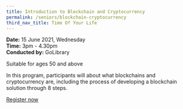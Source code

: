 ```yaml
---
title: Introduction to Blockchain and Cryptocurrency
permalink: /seniors/blockchain-cryptocurrency
third_nav_title: Time Of Your Life
---
```

**Date:** 15 June 2021, Wednesday  
**Time:** 3pm - 4.30pm  
**Conducted by:** GoLibrary

Suitable for ages 50 and above

In this program, participants will about 
what blockchains and cryptocurrency are, 
including the process of developing a 
blockchain solution through 8 steps.

[Register now](https://www.eventbrite.sg/e/introduction-to-blockchain-and-cryptocurrency-time-of-your-life-x-fow-registration-154499049817?aff=ebdsoporgprofile)